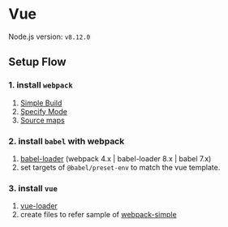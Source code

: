 # Vue

Node.js version: `v8.12.0`

## Setup Flow

### 1. install `webpack`
1. [Simple Build](https://webpack.js.org/guides/getting-started/)
1. [Specify Mode](https://webpack.js.org/concepts/mode/)
1. [Source maps](https://webpack.js.org/configuration/devtool/)

### 2. install `babel` with webpack
1.  [babel-loader](https://github.com/babel/babel-loader) (webpack 4.x | babel-loader 8.x | babel 7.x)
1. set targets of `@babel/preset-env` to match the vue template.

### 3. install `vue`
1. [vue-loader](https://vue-loader.vuejs.org/guide/#manual-configuration)
2. create files to refer sample of [webpack-simple](https://github.com/vuejs-templates/webpack-simple/tree/master/template/src)